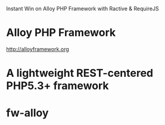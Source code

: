 Instant Win on Alloy PHP Framework with Ractive &amp; RequireJS

Alloy PHP Framework
===================
http://alloyframework.org

A lightweight REST-centered PHP5.3+ framework
=======
fw-alloy
========